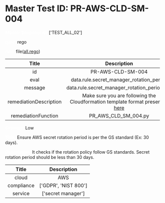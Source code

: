



# Master Test ID: PR-AWS-CLD-SM-004


***<font color="white">Master Snapshot Id:</font>*** ['TEST_ALL_02']

***<font color="white">type:</font>*** rego

***<font color="white">rule:</font>*** file([all.rego])  
  
  
  
  

|Title|Description|
| :---: | :---: |
|id|PR-AWS-CLD-SM-004|
|eval|data.rule.secret_manager_rotation_period|
|message|data.rule.secret_manager_rotation_period_err|
|remediationDescription|Make sure you are following the Cloudformation template format presented <a href='https://boto3.amazonaws.com/v1/documentation/api/latest/reference/services/secretsmanager.html#SecretsManager.Client.list_secrets' target='_blank'>here</a>|
|remediationFunction|PR_AWS_CLD_SM_004.py|


***<font color="white">Severity:</font>*** Low

***<font color="white">Title:</font>*** Ensure AWS secret rotation period is per the GS standard (Ex: 30 days).

***<font color="white">Description:</font>*** It checks if the rotation policy follow GS standards. Secret rotation period should be less than 30 days.  
  
  

|Title|Description|
| :---: | :---: |
|cloud|AWS|
|compliance|['GDPR', 'NIST 800']|
|service|['secret manager']|



[all.rego]: https://github.com/prancer-io/prancer-compliance-test/tree/master/aws/cloud/all.rego
